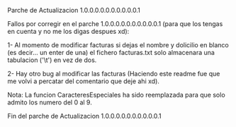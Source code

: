 Parche de Actualizacion 1.0.0.0.0.0.0.0.0.0.0.1

Fallos por corregir en el parche 1.0.0.0.0.0.0.0.0.0.0.1 (para que los tengas en cuenta y no me los digas despues xd):

1- Al momento de modificar facturas si dejas el nombre y dolicilio en blanco (es decir... un enter de una) el fichero facturas.txt solo almacenara una tabulacion ('\t') en vez de dos.

2- Hay otro bug al modificar las facturas (Haciendo este readme fue que me volvi a percatar del comentario que deje ahi xd).

Nota: La funcion CaracteresEspeciales ha sido reemplazada para que solo admito los numero del 0 al 9.

Fin del parche de Actualizacion 1.0.0.0.0.0.0.0.0.0.0.1